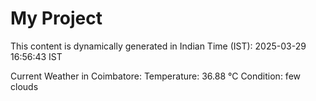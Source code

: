 # My Project

This content is dynamically generated in Indian Time (IST): 2025-03-29 16:56:43 IST


Current Weather in Coimbatore:
Temperature: 36.88 °C
Condition: few clouds
